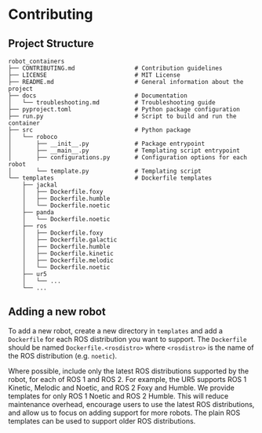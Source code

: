 # Contributing

## Project Structure
```
robot_containers
├── CONTRIBUTING.md                 # Contribution guidelines
├── LICENSE                         # MIT License
├── README.md                       # General information about the project
├── docs                            # Documentation
│   └── troubleshooting.md          # Troubleshooting guide
├── pyproject.toml                  # Python package configuration
├── run.py                          # Script to build and run the container
├── src                             # Python package
│   └── roboco
│       ├── __init__.py             # Package entrypoint
│       ├── __main__.py             # Templating script entrypoint
│       ├── configurations.py       # Configuration options for each robot
│       └── template.py             # Templating script
└── templates                       # Dockerfile templates
    ├── jackal
    │   ├── Dockerfile.foxy
    │   ├── Dockerfile.humble
    │   └── Dockerfile.noetic
    ├── panda
    │   └── Dockerfile.noetic
    ├── ros
    │   ├── Dockerfile.foxy
    │   ├── Dockerfile.galactic
    │   ├── Dockerfile.humble
    │   ├── Dockerfile.kinetic
    │   ├── Dockerfile.melodic
    │   └── Dockerfile.noetic
    ├── ur5
    │   └── ...
    └── ...
```

## Adding a new robot

To add a new robot, create a new directory in `templates` and add a `Dockerfile` for each ROS distribution you want to support. The `Dockerfile` should be named `Dockerfile.<rosdistro>` where `<rosdistro>` is the name of the ROS distribution (e.g. `noetic`).

Where possible, include only the latest ROS distributions supported by the robot, for each of ROS 1 and ROS 2. For example, the UR5 supports ROS 1 Kinetic, Melodic and Noetic, and ROS 2 Foxy and Humble. We provide templates for only ROS 1 Noetic and ROS 2 Humble. This will reduce maintenance overhead, encourage users to use the latest ROS distributions, and allow us to focus on adding support for more robots. The plain ROS templates can be used to support older ROS distributions.